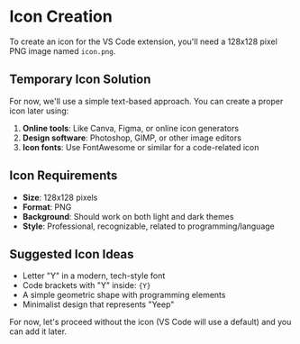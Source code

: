 # Icon Creation

To create an icon for the VS Code extension, you'll need a 128x128 pixel PNG image named `icon.png`.

## Temporary Icon Solution

For now, we'll use a simple text-based approach. You can create a proper icon later using:

1. **Online tools**: Like Canva, Figma, or online icon generators
2. **Design software**: Photoshop, GIMP, or other image editors
3. **Icon fonts**: Use FontAwesome or similar for a code-related icon

## Icon Requirements
- **Size**: 128x128 pixels
- **Format**: PNG
- **Background**: Should work on both light and dark themes
- **Style**: Professional, recognizable, related to programming/language

## Suggested Icon Ideas
- Letter "Y" in a modern, tech-style font
- Code brackets with "Y" inside: `{Y}`
- A simple geometric shape with programming elements
- Minimalist design that represents "Yeep"

For now, let's proceed without the icon (VS Code will use a default) and you can add it later.
